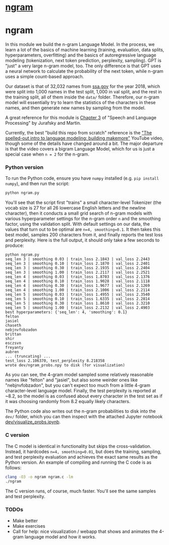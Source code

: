 # [ngram](https://github.com/EurekaLabsAI/ngram)

# ngram

In this module we build the n-gram Language Model. In the process, we learn a lot of the basics of machine learning (training, evaluation, data splits, hyperparameters, overfitting) and the basics of autoregressive language modeling (tokenization, next token prediction, perplexity, sampling). GPT is "just" a very large n-gram model, too. The only difference is that GPT uses a neural network to calculate the probability of the next token, while n-gram uses a simple count-based approach.

Our dataset is that of 32,032 names from [ssa.gov](https://www.ssa.gov/oact/babynames/) for the year 2018, which were split into 1,000 names in the test split, 1,000 in val split, and the rest in the training split, all of them inside the `data/` folder. Therefore, our n-gram model will essentially try to learn the statistics of the characters in these names, and then generate new names by sampling from the model.

A great reference for this module is [Chapter 3](https://web.stanford.edu/~jurafsky/slp3/3.pdf) of "Speech and Language Processing" by Jurafsky and Martin.

Currently, the best "build this repo from scratch" reference is the ["The spelled-out intro to language modeling: building makemore"](https://www.youtube.com/watch?v=PaCmpygFfXo) YouTube video, though some of the details have changed around a bit. The major departure is that the video covers a bigram Language Model, which for us is just a special case when `n = 2` for the n-gram.

### Python version

To run the Python code, ensure you have `numpy` installed (e.g. `pip install numpy`), and then run the script:

```bash
python ngram.py
```

You'll see that the script first "trains" a small character-level Tokenizer (the vocab size is 27 for all 26 lowercase English letters and the newline character), then it conducts a small grid search of n-gram models with various hyperparameter settings for the n-gram order `n` and the smoothing factor, using the validation split. With default settings on our data, the values that turn out to be optimal are `n=4, smoothing=0.1`. It then takes this best model, samples 200 characters from it, and finally reports the test loss and perplexity. Here is the full output, it should only take a few seconds to produce:

```
python ngram.py
seq_len 3 | smoothing 0.03 | train_loss 2.1843 | val_loss 2.2443
seq_len 3 | smoothing 0.10 | train_loss 2.1870 | val_loss 2.2401
seq_len 3 | smoothing 0.30 | train_loss 2.1935 | val_loss 2.2404
seq_len 3 | smoothing 1.00 | train_loss 2.2117 | val_loss 2.2521
seq_len 4 | smoothing 0.03 | train_loss 1.8703 | val_loss 2.1376
seq_len 4 | smoothing 0.10 | train_loss 1.9028 | val_loss 2.1118
seq_len 4 | smoothing 0.30 | train_loss 1.9677 | val_loss 2.1269
seq_len 4 | smoothing 1.00 | train_loss 2.1006 | val_loss 2.2114
seq_len 5 | smoothing 0.03 | train_loss 1.4955 | val_loss 2.3540
seq_len 5 | smoothing 0.10 | train_loss 1.6335 | val_loss 2.2814
seq_len 5 | smoothing 0.30 | train_loss 1.8610 | val_loss 2.3210
seq_len 5 | smoothing 1.00 | train_loss 2.2132 | val_loss 2.4903
best hyperparameters: {'seq_len': 4, 'smoothing': 0.1}
felton
jasiel
chaseth
nebjnvfobzadon
brittan
shir
esczsvn
freyanty
aubren
... (truncating) ...
test_loss 2.106370, test_perplexity 8.218358
wrote dev/ngram_probs.npy to disk (for visualization)
```

As you can see, the 4-gram model sampled some relatively reasonable names like "felton" and "jasiel", but also some weirder ones like "nebjnvfobzadon", but you can't expect too much from a little 4-gram character-level language model. Finally, the test perplexity is reported at ~8.2, so the model is as confused about every character in the test set as if it was choosing randomly from 8.2 equally likely characters.

The Python code also writes out the n-gram probabilities to disk into the `dev/` folder, which you can then inspect with the attached Jupyter notebook [dev/visualize_probs.ipynb](dev/visualize_probs.ipynb).

### C version

The C model is identical in functionality but skips the cross-validation. Instead, it hardcodes `n=4, smoothing=0.01`, but does the training, sampling, and test perplexity evaluation and achieves the exact same results as the Python version. An example of compiling and running the C code is as follows:

```bash
clang -O3 -o ngram ngram.c -lm
./ngram
```

The C version runs, of course, much faster. You'll see the same samples and test perplexity.

### TODOs

- Make better
- Make exercises
- Call for help: nice visualization / webapp that shows and animates the 4-gram language model and how it works.
